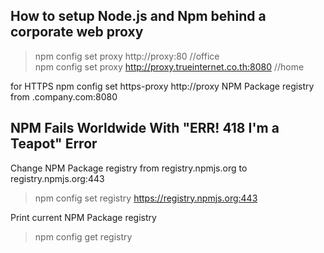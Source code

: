 <h2> How to setup Node.js and Npm behind a corporate web proxy </h2>

> npm config set proxy http://proxy:80 //office <br/>
> npm config set proxy http://proxy.trueinternet.co.th:8080 //home

for HTTPS
npm config set https-proxy http://proxy NPM Package registry from .company.com:8080


<h2> NPM Fails Worldwide With "ERR! 418 I'm a Teapot" Error </h2> 

Change NPM Package registry from registry.npmjs.org to registry.npmjs.org:443
> npm config set registry https://registry.npmjs.org:443

Print current NPM Package registry
> npm config get registry

